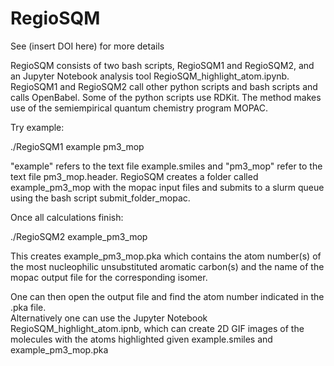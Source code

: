 # RegioSQM
See (insert DOI here) for more details

RegioSQM consists of two bash scripts, RegioSQM1 and RegioSQM2, and an Jupyter Notebook analysis tool RegioSQM_highlight_atom.ipynb. RegioSQM1 and RegioSQM2 call other python scripts and bash scripts and calls OpenBabel. Some of the python scripts use RDKit. The method makes use of the semiempirical quantum chemistry program MOPAC.

Try example:

./RegioSQM1 example pm3_mop

"example" refers to the text file example.smiles and "pm3_mop" refer to the text file pm3_mop.header. 
RegioSQM creates a folder called example_pm3_mop with the mopac input files and submits to a slurm queue using the bash script submit_folder_mopac.

Once all calculations finish:

./RegioSQM2 example_pm3_mop

This creates example_pm3_mop.pka which contains the atom number(s) of the most nucleophilic unsubstituted aromatic carbon(s) and the name of the mopac output file for the corresponding isomer.  

One can then open the output file and find the atom number indicated in the .pka file.  
Alternatively one can use the Jupyter Notebook RegioSQM_highlight_atom.ipnb, which can create 2D GIF images of the molecules  with the atoms highlighted given example.smiles and example_pm3_mop.pka

